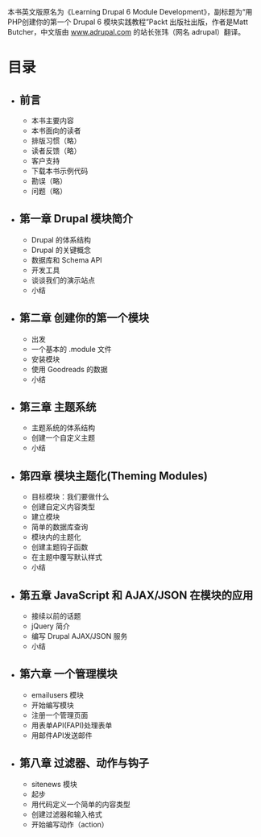 本书英文版原名为《Learning Drupal 6 Module Development》，副标题为“用PHP创建你的第一个 Drupal 6 模块实践教程”Packt 出版社出版，作者是Matt Butcher，中文版由 www.adrupal.com 的站长张玮（网名 adrupal）翻译。

# 目录 #


* ## 前言 ##
  * 本书主要内容
  * 本书面向的读者
  * 排版习惯（略）
  * 读者反馈（略）
  * 客户支持
  * 下载本书示例代码
  * 勘误（略）
  * 问题（略）

* ## 第一章 Drupal 模块简介 ##
  * Drupal 的体系结构
  * Drupal 的关键概念
  * 数据库和 Schema API
  * 开发工具
  * 谈谈我们的演示站点
  * 小结

* ## 第二章 创建你的第一个模块 ##
  * 出发
  * 一个基本的 .module 文件
  * 安装模块
  * 使用 Goodreads 的数据
  * 小结

* ## 第三章 主题系统 ##
  * 主题系统的体系结构
  * 创建一个自定义主题
  * 小结

* ## 第四章 模块主题化(Theming Modules) ##
  * 目标模块：我们要做什么
  * 创建自定义内容类型
  * 建立模块
  * 简单的数据库查询
  * 模块内的主题化
  * 创建主题钩子函数
  * 在主题中覆写默认样式
  * 小结

* ## 第五章 JavaScript 和 AJAX/JSON 在模块的应用 ##
  * 接续以前的话题
  * jQuery 简介
  * 编写 Drupal AJAX/JSON 服务
  * 小结

* ## 第六章 一个管理模块 ##
  * emailusers 模块
  * 开始编写模块
  * 注册一个管理页面
  * 用表单API(FAPI)处理表单
  * 用邮件API发送邮件

* ## 第八章 过滤器、动作与钩子 ##
  * sitenews 模块
  * 起步
  * 用代码定义一个简单的内容类型
  * 创建过滤器和输入格式
  * 开始编写动作（action）

